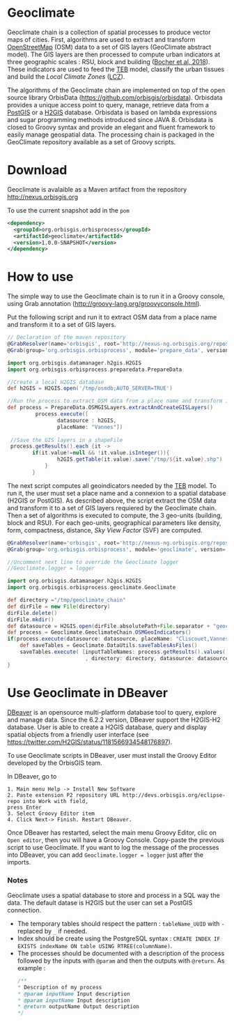 # Geoclimate

Geoclimate chain is a collection of spatial processes to produce vector maps of cities. First, algorithms are used to extract and transform [OpenStreetMap](https://www.openstreetmap.org) (OSM) data to a set of GIS layers (GeoClimate abstract model). The GIS layers are then processed  to compute urban indicators at three geographic scales : RSU, block and building ([Bocher et al, 2018](http://dx.doi.org/10.1016/j.uclim.2018.01.008)). These indicators are used to feed the [TEB](http://www.umr-cnrm.fr/spip.php?article199) model, classify the urban tissues and build the *Local Climate Zones* ([LCZ](http://www.wudapt.org/lcz/)).

The algorithms of the Geoclimate chain are implemented on top of the open source library OrbisData (https://github.com/orbisgis/orbisdata). Orbisdata provides a unique access point to query, manage, retrieve data from a [PostGIS](https://postgis.net/) or a [H2GIS](http://www.h2gis.org/) database. Orbisdata is based on lambda expressions and sugar programming methods introduced since JAVA 8. Orbisdata is closed to Groovy syntax and provide an elegant and fluent framework to easily manage geospatial data. The processing chain is packaged in the GeoClimate repository available as a set of  Groovy scripts.

# Download

Geoclimate is avalaible as a Maven artifact from the repository http://nexus.orbisgis.org

To use the current snapshot add in the `pom`

```xml
<dependency>
  <groupId>org.orbisgis.orbisprocess</groupId>
  <artifactId>geoclimate</artifactId>
  <version>1.0.0-SNAPSHOT</version>
</dependency>
```


# How to use

The simple way to use the Geoclimate chain is to run it in a Groovy console, using Grab annotation (http://groovy-lang.org/groovyconsole.html).

Put the following script and run it to extract OSM data from a place name and transform it to a set of GIS layers.

```groovy
// Declaration of the maven repository
@GrabResolver(name='orbisgis', root='http://nexus-ng.orbisgis.org/repository/orbisgis/')
@Grab(group='org.orbisgis.orbisprocess', module='prepare_data', version='1.0-SNAPSHOT')

import org.orbisgis.datamanager.h2gis.H2GIS
import org.orbisgis.orbisprocess.preparedata.PrepareData

//Create a local H2GIS database
def h2GIS = H2GIS.open('/tmp/osmdb;AUTO_SERVER=TRUE')

//Run the process to extract OSM data from a place name and transform it to a set of GIS layers needed by Geoclimate
def process = PrepareData.OSMGISLayers.extractAndCreateGISLayers()
         process.execute([
                datasource : h2GIS,
                placeName: "Vannes"])
 
 //Save the GIS layers in a shapeFile        
 process.getResults().each {it ->
        if(it.value!=null && !it.value.isInteger()){
                h2GIS.getTable(it.value).save("/tmp/${it.value}.shp")
            }
        }

```
The next script computes all geoindicators needed by the [TEB](http://www.umr-cnrm.fr/spip.php?article199) model. To run it, the user must set a place name and a connexion to a spatial database (H2GIS or PostGIS). As described above, the script extract the OSM data and transform it to a set of GIS layers requiered by the Geoclimate chain. Then a set of algorithms is executed to compute, the 3 geo-units (building, block and RSU). For each geo-units, geographical parameters like density, form, compactness, distance, *Sky View Factor* (SVF) are computed.

```groovy
@GrabResolver(name='orbisgis', root='http://nexus-ng.orbisgis.org/repository/orbisgis/')
@Grab(group='org.orbisgis.orbisprocess', module='geoclimate', version='1.0.0-SNAPSHOT')

//Uncomment next line to override the Geoclimate logger
//Geoclimate.logger = logger

import org.orbisgis.datamanager.h2gis.H2GIS
import org.orbisgis.orbisprocess.geoclimate.Geoclimate

def directory ="/tmp/geoclimate_chain"
def dirFile = new File(directory)
dirFile.delete()
dirFile.mkdir()
def datasource = H2GIS.open(dirFile.absolutePath+File.separator + "geoclimate_chain_db;AUTO_SERVER=TRUE")
def process = Geoclimate.GeoclimateChain.OSMGeoIndicators()
if(process.execute(datasource: datasource, placeName: "Cliscouet,Vannes")){
    def saveTables = Geoclimate.DataUtils.saveTablesAsFiles()
    saveTables.execute( [inputTableNames: process.getResults().values()
                         , directory: directory, datasource: datasource])
}
```

# Use Geoclimate in DBeaver

[DBeaver](https://dbeaver.io/) is an opensource multi-platform database tool to query, explore and manage data. Since the  6.2.2 version, DBeaver support the H2GIS-H2 database. User is able to create a H2GIS database, query and display spatial objects from a friendly user interface (see https://twitter.com/H2GIS/status/1181566934548176897).

To use Geoclimate scripts in DBeaver, user must install the Groovy Editor developed by the OrbisGIS team.  

In DBeaver, go to 

    1. Main menu Help -> Install New Software
    2. Paste extension P2 repository URL http://devs.orbisgis.org/eclipse-repo into Work with field,
    press Enter
    3. Select Groovy Editor item
    4. Click Next-> Finish. Restart DBeaver.

Once DBeaver has restarted, select the main menu Groovy Editor, clic on `Open editor`, then you will have a Groovy Console.
Copy-paste the previous script to use Geoclimate.
If you want to log the message of the processes into DBeaver, you can add `Geoclimate.logger = logger` just after the imports.


### Notes

Geoclimate uses a spatial database to store and process in a SQL way the data. The default datase is H2GIS but the user can set a PostGIS connection.

 - The temporary tables should respect the pattern : `tableName_UUID` with `-` replaced by `_` if needed.
 - Index should be create using the PostgreSQL syntax : `CREATE INDEX IF EXISTS indexName ON table USING RTREE(columnName)`.
 - The processes should be documented with a description of the process followed by the inputs with `@param` and then the outputs with `@return`. As example :
    ``` java
    /**
    * Description of my process
    * @param inputName Input description
    * @param inputName Input description
    * @return outputName Output description
    */
    ```

